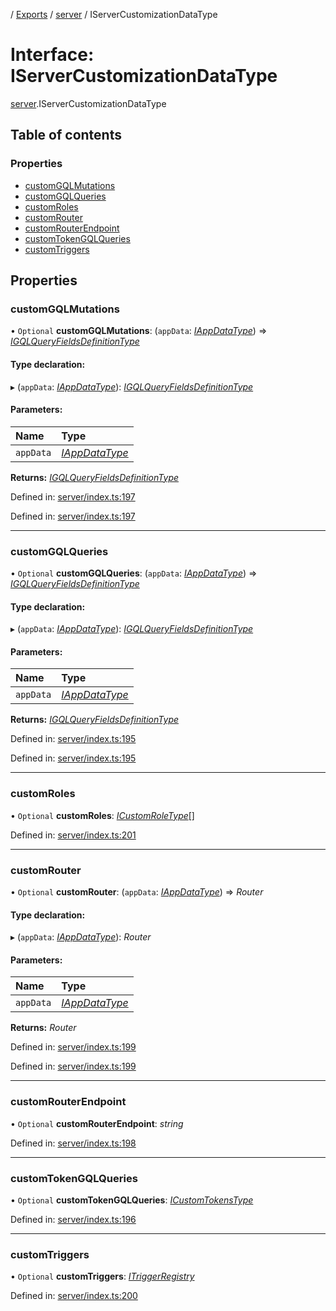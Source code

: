 [](../README.md) / [Exports](../modules.md) / [server](../modules/server.md) / IServerCustomizationDataType

# Interface: IServerCustomizationDataType

[server](../modules/server.md).IServerCustomizationDataType

## Table of contents

### Properties

- [customGQLMutations](server.iservercustomizationdatatype.md#customgqlmutations)
- [customGQLQueries](server.iservercustomizationdatatype.md#customgqlqueries)
- [customRoles](server.iservercustomizationdatatype.md#customroles)
- [customRouter](server.iservercustomizationdatatype.md#customrouter)
- [customRouterEndpoint](server.iservercustomizationdatatype.md#customrouterendpoint)
- [customTokenGQLQueries](server.iservercustomizationdatatype.md#customtokengqlqueries)
- [customTriggers](server.iservercustomizationdatatype.md#customtriggers)

## Properties

### customGQLMutations

• `Optional` **customGQLMutations**: (`appData`: [*IAppDataType*](server.iappdatatype.md)) => [*IGQLQueryFieldsDefinitionType*](base_root_gql.igqlqueryfieldsdefinitiontype.md)

#### Type declaration:

▸ (`appData`: [*IAppDataType*](server.iappdatatype.md)): [*IGQLQueryFieldsDefinitionType*](base_root_gql.igqlqueryfieldsdefinitiontype.md)

#### Parameters:

Name | Type |
:------ | :------ |
`appData` | [*IAppDataType*](server.iappdatatype.md) |

**Returns:** [*IGQLQueryFieldsDefinitionType*](base_root_gql.igqlqueryfieldsdefinitiontype.md)

Defined in: [server/index.ts:197](https://github.com/onzag/itemize/blob/0e9b128c/server/index.ts#L197)

Defined in: [server/index.ts:197](https://github.com/onzag/itemize/blob/0e9b128c/server/index.ts#L197)

___

### customGQLQueries

• `Optional` **customGQLQueries**: (`appData`: [*IAppDataType*](server.iappdatatype.md)) => [*IGQLQueryFieldsDefinitionType*](base_root_gql.igqlqueryfieldsdefinitiontype.md)

#### Type declaration:

▸ (`appData`: [*IAppDataType*](server.iappdatatype.md)): [*IGQLQueryFieldsDefinitionType*](base_root_gql.igqlqueryfieldsdefinitiontype.md)

#### Parameters:

Name | Type |
:------ | :------ |
`appData` | [*IAppDataType*](server.iappdatatype.md) |

**Returns:** [*IGQLQueryFieldsDefinitionType*](base_root_gql.igqlqueryfieldsdefinitiontype.md)

Defined in: [server/index.ts:195](https://github.com/onzag/itemize/blob/0e9b128c/server/index.ts#L195)

Defined in: [server/index.ts:195](https://github.com/onzag/itemize/blob/0e9b128c/server/index.ts#L195)

___

### customRoles

• `Optional` **customRoles**: [*ICustomRoleType*](server_resolvers_roles.icustomroletype.md)[]

Defined in: [server/index.ts:201](https://github.com/onzag/itemize/blob/0e9b128c/server/index.ts#L201)

___

### customRouter

• `Optional` **customRouter**: (`appData`: [*IAppDataType*](server.iappdatatype.md)) => *Router*

#### Type declaration:

▸ (`appData`: [*IAppDataType*](server.iappdatatype.md)): *Router*

#### Parameters:

Name | Type |
:------ | :------ |
`appData` | [*IAppDataType*](server.iappdatatype.md) |

**Returns:** *Router*

Defined in: [server/index.ts:199](https://github.com/onzag/itemize/blob/0e9b128c/server/index.ts#L199)

Defined in: [server/index.ts:199](https://github.com/onzag/itemize/blob/0e9b128c/server/index.ts#L199)

___

### customRouterEndpoint

• `Optional` **customRouterEndpoint**: *string*

Defined in: [server/index.ts:198](https://github.com/onzag/itemize/blob/0e9b128c/server/index.ts#L198)

___

### customTokenGQLQueries

• `Optional` **customTokenGQLQueries**: [*ICustomTokensType*](server_custom_graphql.icustomtokenstype.md)

Defined in: [server/index.ts:196](https://github.com/onzag/itemize/blob/0e9b128c/server/index.ts#L196)

___

### customTriggers

• `Optional` **customTriggers**: [*ITriggerRegistry*](server_resolvers_triggers.itriggerregistry.md)

Defined in: [server/index.ts:200](https://github.com/onzag/itemize/blob/0e9b128c/server/index.ts#L200)
